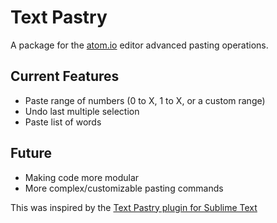 Text Pastry
=========

A package for the [atom.io](https://atom.io) editor advanced pasting operations.

## Current Features
* Paste range of numbers (0 to X, 1 to X, or a custom range)
* Undo last multiple selection
* Paste list of words

## Future
* Making code more modular
* More complex/customizable pasting commands

This was inspired by the [Text Pastry plugin for Sublime Text](https://github.com/duydao/Text-Pastry)
